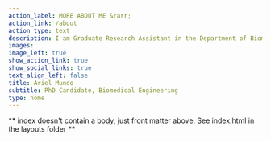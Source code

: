 ```yaml
---
action_label: MORE ABOUT ME &rarr;
action_link: /about
action_type: text
description: I am Graduate Research Assistant in the Department of Biomedical Engineering at the University of Arkansas. My research studies how cancer is affected by therapy over time, and I am focused on making my work reproducible and open. 
images:
image_left: true
show_action_link: true
show_social_links: true
text_align_left: false
title: Ariel Mundo
subtitle: PhD Candidate, Biomedical Engineering
type: home
---
```


** index doesn't contain a body, just front matter above.
See index.html in the layouts folder **


